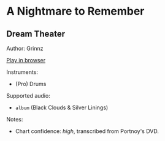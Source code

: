 # A Nightmare to Remember

## Dream Theater

Author: Grinnz

[Play in browser](http://pages.cs.wisc.edu/~tolly/customs/dream-theater/a-nightmare-to-remember)

Instruments:

  * (Pro) Drums

Supported audio:

  * `album` (Black Clouds & Silver Linings)

Notes:

  * Chart confidence: *high*, transcribed from Portnoy's DVD.

